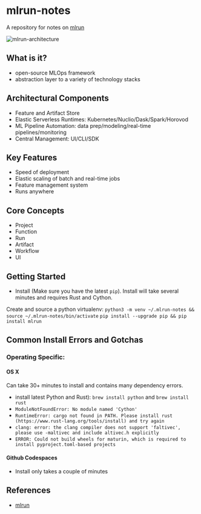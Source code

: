 # mlrun-notes
A repository for notes on [mlrun](https://github.com/mlrun/mlrun)

![mlrun-architecture](https://user-images.githubusercontent.com/58792/143601378-a3d957f9-b24e-4d7b-a990-3faf769b1e9f.png)

## What is it?

*  open-source MLOps framework
*  abstraction layer to a variety of technology stacks

## Architectural Components

* Feature and Artifact Store
* Elastic Serverless Runtimes:  Kubernetes/Nuclio/Dask/Spark/Horovod
* ML Pipeline Automation:  data prep/modeling/real-time pipelines/monitoring
* Central Management: UI/CLI/SDK

## Key Features

* Speed of deployment
* Elastic scaling of batch and real-time jobs
* Feature management system
* Runs anywhere

## Core Concepts

* Project
* Function
* Run
* Artifact
* Workflow
* UI

## Getting Started

* Install (Make sure you have the latest `pip`).  Install will take several minutes and requires Rust and Cython.

Create and source a python virtualenv:  `python3 -m venv ~/.mlrun-notes && source ~/.mlrun-notes/bin/activate`
`pip install --upgrade pip && pip install mlrun`


## Common Install Errors and Gotchas

### Operating Specific:
#### OS X 
 
 Can take 30+ minutes to install and contains many dependency errors.
 
  * install latest Python and Rust):  `brew install python` and `brew install rust`  
  * `ModuleNotFoundError: No module named 'Cython'`
  * `RuntimeError: cargo not found in PATH. Please install rust (https://www.rust-lang.org/tools/install) and try again`
  * `clang: error: the clang compiler does not support 'faltivec', please use -maltivec and include altivec.h explicitly`
  * `ERROR: Could not build wheels for maturin, which is required to install pyproject.toml-based projects`

#### Github Codespaces

* Install only takes a couple of minutes


## References

* [mlrun](https://github.com/mlrun/mlrun) 
